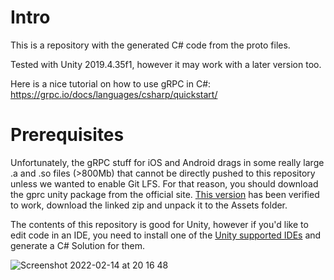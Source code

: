 # Intro

This is a repository with the generated C# code from the proto files.

Tested with Unity 2019.4.35f1, however it may work with a later version too.

Here is a nice tutorial on how to use gRPC in C#: https://grpc.io/docs/languages/csharp/quickstart/

# Prerequisites


Unfortunately, the gRPC stuff for iOS and Android drags in some really large .a and .so files (>800Mb) that cannot be directly pushed to this repository unless we wanted to enable Git LFS. For that reason, you should download the gprc unity package from the official site. [This version](https://packages.grpc.io/archive/2022/02/08181286e326b6e68339d89ad598bbce39587c2f-c808f610-7309-4a71-be21-10aea04f2f35/csharp/grpc_unity_package.2.45.0-dev202202090938.zip) has been verified to work, download the linked zip and unpack it to the Assets folder.

The contents of this repository is good for Unity, however if you'd like to edit code in an IDE, you need to install one of the [Unity supported IDEs](https://docs.unity3d.com/Manual/ScriptingToolsIDEs.html) and generate a C# Solution for them. 

![Screenshot 2022-02-14 at 20 16 48](https://user-images.githubusercontent.com/503321/153913892-863ae333-3c5d-4646-8c11-2bad384d8af4.png)
